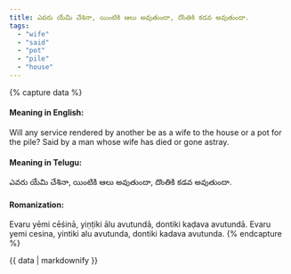 ```yaml
---
title: ఎవరు యేమి చేశినా, యింటికి ఆలు అవుతుందా, దొంతికి కడవ అవుతుందా.
tags:
  - "wife"
  - "said"
  - "pot"
  - "pile"
  - "house"
---
```


{% capture data %}
#### Meaning in English:
Will any service rendered by another be as a wife to the house or a pot for the pile?
Said by a man whose wife has died or gone astray.

#### Meaning in Telugu:
ఎవరు యేమి చేశినా, యింటికి ఆలు అవుతుందా, దొంతికి కడవ అవుతుందా.

#### Romanization:
Evaru yēmi cēśinā, yiṇṭiki ālu avutundā, dontiki kaḍava avutundā.
Evaru yemi cesina, yintiki alu avutunda, dontiki kadava avutunda.
{% endcapture %}

{{ data | markdownify }}

